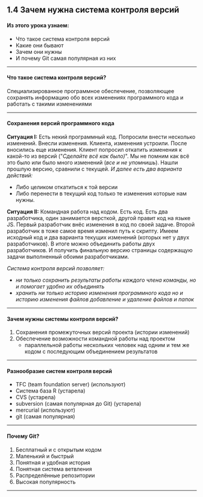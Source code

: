 ## 1.4 Зачем нужна система контроля версий

#### Из этого урока узнаем:

- Что такое система контроля версий 
- Какие они бывают
- Зачем они нужны
- И почему Git самая популярная из них

------

#### Что такое система контроля версий?

Специализированное программное обеспечение, позволяющее сохранять информацию обо всех изменениях программного кода и работать с такими изменениями

------

#### Сохранения версий программного кода

**Ситуация I:** Есть некий программный код. Попросили внести несколько изменений. Внесли изменения. Клиента, изменения устроили. После вносились еще изменения. Клиент попросил откатить изменения к какой-то из версий ("*Сделайте всё как было)*". Мы не помним как всё это было или было много изменений (*все и не упомнишь*). Нашли прошлую версию, сравнили с текущей. *И далее есть два варианта действий:* 

- Либо целиком откатиться к той версии
- Либо перенести в текущий код только те изменения которые нам нужны.

**Ситуация II:** Командная работа над кодом. Есть код. Есть два разработчика, один занимается версткой, другой правит код на языке JS. Первый разработчик внёс изменения в код по своей задаче. Второй разработчик в тоже самое время изменил путь к скрипту. Имеем исходный код и два варианта текущих изменений (которых нет у двух разработчиков). В итоге можно объединить работы двух разработчиков. И получить финальную версию страницы содержащую задачи выполненный обоими разработчиками.

*Система контроля версий позволяет:*

- *ни только сохранить результаты работы каждого члена команды, но и помогает удобно их объединять*
- *хранить ни только историю изменения программного кода но и историю изменения файлов добавление и удаление файлов и папок*

------

#### Зачем нужны системы контроля версий?

1. Сохранения промежуточных версий проекта (истории изменений)
2. Обеспечение возможности командной работы над проектом 
   - параллельной работы нескольких человек над одним и тем же кодом с последующим объединением результатов

------

#### Разнообразие систем контроля версий 

- TFC (team foundation server) (используют)
- Система база R (устарела)
- CVS (устарела)
- subversion (самая популярная до Git) (устарела)
- mercurial (используют)
- git (самая популярная)

------

#### Почему Git?

1. Бесплатный и с открытым кодом
2. Маленький и быстрый
3. Понятная и удобная история
4. Понятная система ветвления
5. Распределённые репозитории
6. Высокая популярность

------

